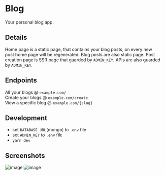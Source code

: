 # Blog

Your personal blog app.

## Details

Home page is a static page, that contains your blog posts, on every new post home page will be regenerated. Blog posts are also static page. Post creation page is SSR page that guarded by `ADMIN_KEY`. APIs are also guarded by `ADMIN_KEY`.

## Endpoints

All your blogs @ `example.com/`\
Create your blogs @ `example.com/create`\
View a specific blog @ `example.com/{slug}`

## Development

- set `DATABASE_URL`(mongo) to `.env` file
- set `ADMIN_KEY` to `.env` file
- `yarn dev`

## Screenshots

![image](https://user-images.githubusercontent.com/48413508/168506741-09cdcc20-d345-45c2-b694-857b45707daf.png)
![image](https://user-images.githubusercontent.com/48413508/168506760-b522663f-f3db-4b84-b5cc-6f1650478939.png)

